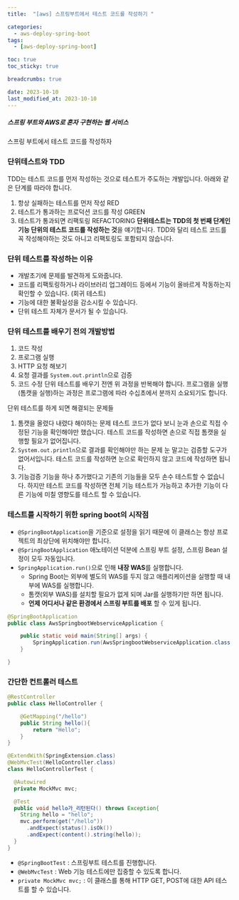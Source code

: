 ```yaml
---
title:  "[aws] 스프링부트에서 테스트 코드를 작성하기 "

categories:
  - aws-deploy-spring-boot
tags:
  - [aws-deploy-spring-boot]

toc: true
toc_sticky: true

breadcrumbs: true

date: 2023-10-10
last_modified_at: 2023-10-10
---
```


##### 스프링 부트와 AWS로 혼자 구현하는 웹 서비스

스프링 부트에서 테스트 코드를 작성하자


### 단위테스트와 TDD
TDD는 테스트 코드를 먼저 작성하는 것으로 테스트가 주도하는 개발입니다.
아래와 같은 단계를 따라야 합니다.
1. 항상 실패하는 테스트를 먼저 작성 RED
2. 테스트가 통과하는 프로덕션 코드를 작성 GREEN
3. 테스트가 통과되면 리팩토링 REFACTORING
**단위테스트는 TDD의 첫 번째 단계인 기능 단위의 테스트 코드를 작성하는 것**을 얘기합니다.
TDD와 달리 테스트 코드를 꼭 작성해야하는 것도 아니고 리팩토링도 포함되지 않습니다.

### 단위 테스트를 작성하는 이유
- 개발초기에 문제를 발견하게 도와줍니다.
- 코드를 리팩토링하거나 라이브러리 업그레이드 등에서 기능이 올바르게 작동하는지 확인할 수 있습니다. (회귀 테스트)
- 기능에 대한 불확실성을 감소시킬 수 있습니다.
- 단위 테스트 자체가 문서가 될 수 있습니다.

### 단위 테스트를 배우기 전의 개발방법
1. 코드 작성
2. 프로그램 실행
3. HTTP 요청 해보기
4. 요청 결과를 `System.out.println`으로 검증
5. 코드 수정
단위 테스트를 배우기 전엔 위 과정을 반복해야 합니다.
프로그램을 실행(톰캣을 실행)하는 과정은 프로그램에 따라 수십초에서 분까지 소요되기도 합니다.

단위 테스트를 하게 되면 해결되는 문제들
1. 톰캣을 올렸다 내렸다 해야하는 문제 
테스트 코드가 없다 보니 눈과 손으로 직접 수정된 기능을 확인해야만 했습니다.
테스트 코드를 작성하면 손으로 직접 톰캣을 실행할 필요가 없어집니다.
2. `System.out.println`으로 결과를 확인해야만 하는 문제
눈 말고는 검증할 도구가 없어서입니다. 테스트 코드를 작성하면 눈으로 확인하지 않고 코드에 작성하면 됩니다.
3. 기능검증
기능을 하나 추가했다고 기존의 기능들을 모두 손수 테스트할 수 없습니다.
하지만 테스트 코드를 작성하면 전체 기능 테스트가 가능하고 추가한 기능이 다른 기능에 미칠 영향도를 테스트 할 수 있습니다.

### 테스트를 시작하기 위한 spring boot의 시작점
- `@SpringBootApplication`을 기준으로 설정을 읽기 때문에 이 클래스는 항상 프로젝트의 최상단에 위치해야만 합니다.
- `@SpringBootApplication` 애노테이션 덕분에 스프링 부트 설정, 스프링 Bean 설정이 모두 자동입니다.
- `SpringApplication.run()`으로 인해 **내장 WAS**를 실행합니다.
  - Spring Boot는 외부에 별도의 WAS를 두지 않고 애플리케이션을 실행할 때 내부에 WAS를 실행합니다.
  - 톰캣(외부 WAS)를 설치할 필요가 없게 되며 Jar를 실행하기만 하면 됩니다.
  - **언제 어디서나 같은 환경에서 스프링 부트를 배포** 할 수 있게 됩니다.
```java
@SpringBootApplication
public class AwsSpringbootWebserviceApplication {

    public static void main(String[] args) {
        SpringApplication.run(AwsSpringbootWebserviceApplication.class, args);
    }

}
```

### 간단한 컨트롤러 테스트
```java
@RestController
public class HelloController {

    @GetMapping("/hello")
    public String hello(){
        return "Hello";
    }
}
```

```java
@ExtendWith(SpringExtension.class)
@WebMvcTest(HelloController.class)
class HelloControllerTest {

  @Autowired
  private MockMvc mvc;

  @Test
  public void hello가_리턴된다() throws Exception{
    String hello = "hello";
    mvc.perform(get("/hello"))
      .andExpect(status().isOk())
      .andExpect(content().string(hello));
  }
}
```
- `@SpringBootTest` : 스프링부트 테스트를 진행합니다.
- `@WebMvcTest` : Web 기능 테스트에만 집중할 수 있도록 합니다.
- `private MockMvc mvc;` : 이 클래스를 통해 HTTP GET, POST에 대한 API 테스트를 할 수 있습니다.

